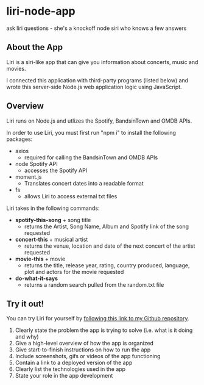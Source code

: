 # liri-node-app
ask liri questions - she's a knockoff node siri who knows a few answers

## About the App
Liri is a siri-like app that can give you information about concerts, music and movies.

I connected this application with third-party programs (listed below) and wrote this server-side Node.js web application logic using JavaScript. 

## Overview
Liri runs on Node.js and utlizes the Spotify, BandsinTown and OMDB APIs.

In order to use Liri, you must first run "npm i" to install the following packages:
* axios
    * required for calling the BandsinTown and OMDB APIs
* node Spotify API
    * accesses the Spotify API
* moment.js
    * Translates concert dates into a readable format
* fs
    * allows Liri to access external txt files

Liri takes in the following commands:
* **spotify-this-song** + song title
    * returns the Artist, Song Name, Album and Spotify link of the song requested
* **concert-this** + musical artist
    * returns the venue, location and date of the next concert of the artist requested
* **movie-this** + movie
    * returns the title, release year, rating, country produced, language, plot and actors for the movie requested
* **do-what-it-says**
    * returns a random search pulled from the random.txt file

## Try it out!
You can try Liri for yourself by [following this link to my Github repository](https://github.com/xemotionalx/liri-node-app).

1. Clearly state the problem the app is trying to solve (i.e. what is it doing and why)
2. Give a high-level overview of how the app is organized
3. Give start-to-finish instructions on how to run the app
4. Include screenshots, gifs or videos of the app functioning
5. Contain a link to a deployed version of the app
6. Clearly list the technologies used in the app
7. State your role in the app development